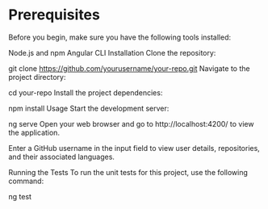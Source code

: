 
# Prerequisites
Before you begin, make sure you have the following tools installed:

Node.js and npm
Angular CLI
Installation
Clone the repository:

git clone https://github.com/yourusername/your-repo.git
Navigate to the project directory:

cd your-repo
Install the project dependencies:

npm install
Usage
Start the development server:

ng serve
Open your web browser and go to http://localhost:4200/ to view the application.

Enter a GitHub username in the input field to view user details, repositories, and their associated languages.

Running the Tests
To run the unit tests for this project, use the following command:

ng test
